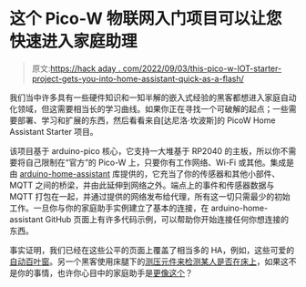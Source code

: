 # 这个 Pico-W 物联网入门项目可以让您快速进入家庭助理

> 原文:[https://hack aday . com/2022/09/03/this-pico-w-IOT-starter-project-gets-you-into-home-assistant-quick-as-a-flash/](https://hackaday.com/2022/09/03/this-pico-w-iot-starter-project-gets-you-into-home-assistant-quick-as-a-flash/)

我们当中许多具有一些硬件知识和一知半解的嵌入式经验的黑客都想进入家庭自动化领域，但这需要相当长的学习曲线。如果你正在寻找一个可破解的起点；一些需要部署、学习和扩展的东西，然后看看来自[达尼洛·坎波斯]的 PicoW Home Assistant Starter 项目。

该项目基于 arduino-pico 核心，它支持一大堆基于 RP2040 的主板，所以你不需要将自己限制在“官方”的 Pico-W 上，只要你有工作网络、Wi-Fi 或其他。集成是由 [arduino-home-assistant](https://github.com/dawidchyrzynski/arduino-home-assistant) 库提供的，它充当了你的传感器和其他小部件、MQTT 之间的桥梁，并由此延伸到网络之外。端点上的事件和传感器数据与 MQTT 打包在一起，并通过提供的网络发布给代理，所有这一切只需最少的初始工作。一旦你与你的家庭助手实例建立了基本的连接，在 arduino-home-assistant GitHub 页面上有许多代码示例，可以帮助你开始连接任何你想连接的东西。

事实证明，我们已经在这些公平的页面上覆盖了相当多的 HA，例如，这些可爱的[自动百叶窗](https://hackaday.com/2021/09/26/automated-window-blinds-using-mqtt-and-home-assistant/)。另一个黑客使用床腿下的[测压元件来检测某人是否在床上](https://hackaday.com/2019/09/11/does-your-home-assistant-know-when-you-are-sleeping/)，如果这不是你的事情，也许你心目中的家庭助手是[更像这个](https://hackaday.com/2022/04/23/2022-sci-fi-contest-your-home-assistant-hal-9000/)？